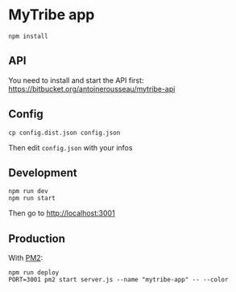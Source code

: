 # MyTribe app

    npm install

## API

You need to install and start the API first: https://bitbucket.org/antoinerousseau/mytribe-api

## Config

    cp config.dist.json config.json

Then edit `config.json` with your infos

## Development

    npm run dev
    npm run start

Then go to [http://localhost:3001](http://localhost:3001/)

## Production

With [PM2](http://pm2.keymetrics.io/):

    npm run deploy
    PORT=3001 pm2 start server.js --name "mytribe-app" -- --color
